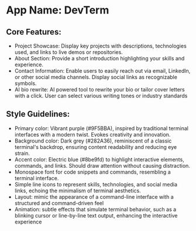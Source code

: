 # **App Name**: DevTerm

## Core Features:

- Project Showcase: Display key projects with descriptions, technologies used, and links to live demos or repositories.
- About Section: Provide a short introduction highlighting your skills and experience.
- Contact Information: Enable users to easily reach out via email, LinkedIn, or other social media channels. Display social links as recognizable symbols.
- AI bio rewrite: AI powered tool to rewrite your bio or tailor cover letters with a click. User can select various writing tones or industry standards

## Style Guidelines:

- Primary color: Vibrant purple (#9F5BBA), inspired by traditional terminal interfaces with a modern twist. Evokes creativity and innovation.
- Background color: Dark grey (#282A36), reminiscent of a classic terminal's backdrop, ensuring content readability and reducing eye strain.
- Accent color: Electric blue (#8be9fd) to highlight interactive elements, commands, and links. Should draw attention without causing distraction.
- Monospace font for code snippets and commands, resembling a terminal interface.
- Simple line icons to represent skills, technologies, and social media links, echoing the minimalism of terminal aesthetics.
- Layout: mimic the appearance of a command-line interface with a structured and command-driven feel
- Animation: subtle effects that simulate terminal behavior, such as a blinking cursor or line-by-line text output, enhancing the interactive experience